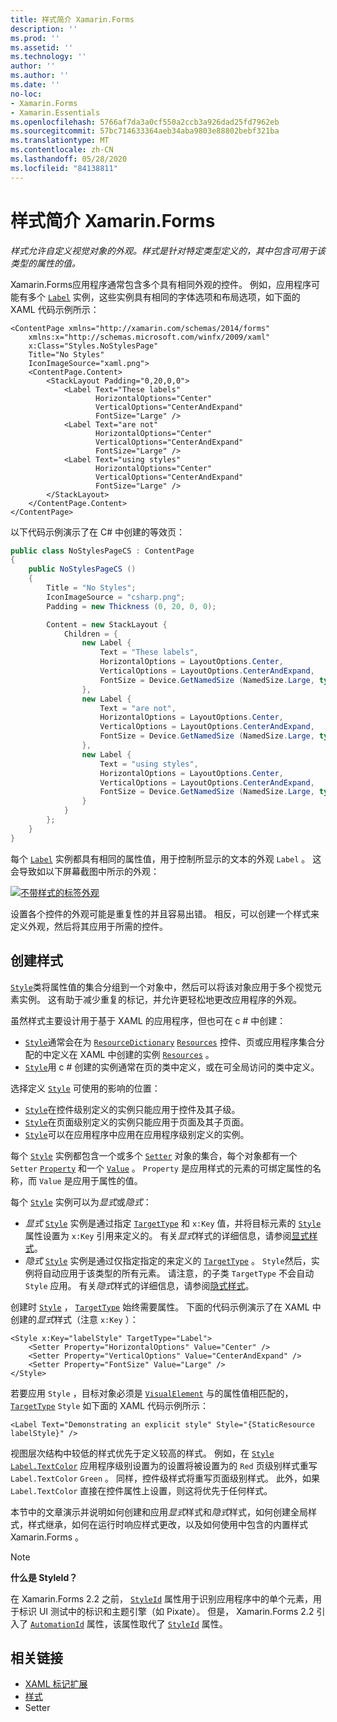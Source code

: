 ```yaml
---
title: 样式简介 Xamarin.Forms
description: ''
ms.prod: ''
ms.assetid: ''
ms.technology: ''
author: ''
ms.author: ''
ms.date: ''
no-loc:
- Xamarin.Forms
- Xamarin.Essentials
ms.openlocfilehash: 5766af7da3a0cf550a2ccb3a926dad25fd7962eb
ms.sourcegitcommit: 57bc714633364aeb34aba9803e88802bebf321ba
ms.translationtype: MT
ms.contentlocale: zh-CN
ms.lasthandoff: 05/28/2020
ms.locfileid: "84138811"
---
```

# <a name="introduction-to-xamarinforms-styles"></a>样式简介 Xamarin.Forms

_样式允许自定义视觉对象的外观。样式是针对特定类型定义的，其中包含可用于该类型的属性的值。_

Xamarin.Forms应用程序通常包含多个具有相同外观的控件。 例如，应用程序可能有多个 [`Label`](xref:Xamarin.Forms.Label) 实例，这些实例具有相同的字体选项和布局选项，如下面的 XAML 代码示例所示：

```xaml
<ContentPage xmlns="http://xamarin.com/schemas/2014/forms"
    xmlns:x="http://schemas.microsoft.com/winfx/2009/xaml"
    x:Class="Styles.NoStylesPage"
    Title="No Styles"
    IconImageSource="xaml.png">
    <ContentPage.Content>
        <StackLayout Padding="0,20,0,0">
            <Label Text="These labels"
                   HorizontalOptions="Center"
                   VerticalOptions="CenterAndExpand"
                   FontSize="Large" />
            <Label Text="are not"
                   HorizontalOptions="Center"
                   VerticalOptions="CenterAndExpand"
                   FontSize="Large" />
            <Label Text="using styles"
                   HorizontalOptions="Center"
                   VerticalOptions="CenterAndExpand"
                   FontSize="Large" />
        </StackLayout>
    </ContentPage.Content>
</ContentPage>
```

以下代码示例演示了在 C# 中创建的等效页：

```csharp
public class NoStylesPageCS : ContentPage
{
    public NoStylesPageCS ()
    {
        Title = "No Styles";
        IconImageSource = "csharp.png";
        Padding = new Thickness (0, 20, 0, 0);

        Content = new StackLayout {
            Children = {
                new Label {
                    Text = "These labels",
                    HorizontalOptions = LayoutOptions.Center,
                    VerticalOptions = LayoutOptions.CenterAndExpand,
                    FontSize = Device.GetNamedSize (NamedSize.Large, typeof(Label))
                },
                new Label {
                    Text = "are not",
                    HorizontalOptions = LayoutOptions.Center,
                    VerticalOptions = LayoutOptions.CenterAndExpand,
                    FontSize = Device.GetNamedSize (NamedSize.Large, typeof(Label))
                },
                new Label {
                    Text = "using styles",
                    HorizontalOptions = LayoutOptions.Center,
                    VerticalOptions = LayoutOptions.CenterAndExpand,
                    FontSize = Device.GetNamedSize (NamedSize.Large, typeof(Label))
                }
            }
        };
    }
}
```

每个 [`Label`](xref:Xamarin.Forms.Label) 实例都具有相同的属性值，用于控制所显示的文本的外观 `Label` 。 这会导致如以下屏幕截图中所示的外观：

[![不带样式的标签外观](introduction-images/no-styles.png)](introduction-images/no-styles-large.png#lightbox)

设置各个控件的外观可能是重复性的并且容易出错。 相反，可以创建一个样式来定义外观，然后将其应用于所需的控件。

## <a name="create-a-style"></a>创建样式

[`Style`](xref:Xamarin.Forms.Style)类将属性值的集合分组到一个对象中，然后可以将该对象应用于多个视觉元素实例。 这有助于减少重复的标记，并允许更轻松地更改应用程序的外观。

虽然样式主要设计用于基于 XAML 的应用程序，但也可在 c # 中创建：

- [`Style`](xref:Xamarin.Forms.Style)通常会在为 [`ResourceDictionary`](xref:Xamarin.Forms.ResourceDictionary) [`Resources`](xref:Xamarin.Forms.VisualElement.Resources) 控件、页或应用程序集合分配的中定义在 XAML 中创建的实例 [`Resources`](xref:Xamarin.Forms.Application.Resources) 。
- [`Style`](xref:Xamarin.Forms.Style)用 c # 创建的实例通常在页的类中定义，或在可全局访问的类中定义。

选择定义 [`Style`](xref:Xamarin.Forms.Style) 可使用的影响的位置：

- [`Style`](xref:Xamarin.Forms.Style)在控件级别定义的实例只能应用于控件及其子级。
- [`Style`](xref:Xamarin.Forms.Style)在页面级别定义的实例只能应用于页面及其子页面。
- [`Style`](xref:Xamarin.Forms.Style)可以在应用程序中应用在应用程序级别定义的实例。

每个 [`Style`](xref:Xamarin.Forms.Style) 实例都包含一个或多个 [`Setter`](xref:Xamarin.Forms.Setter) 对象的集合，每个对象都有一个 `Setter` [`Property`](xref:Xamarin.Forms.Setter.Property) 和一个 [`Value`](xref:Xamarin.Forms.Setter.Value) 。 `Property` 是应用样式的元素的可绑定属性的名称，而 `Value` 是应用于属性的值。

每个 [`Style`](xref:Xamarin.Forms.Style) 实例可以为*显式*或*隐式*：

- *显式* [`Style`](xref:Xamarin.Forms.Style) 实例是通过指定 [`TargetType`](xref:Xamarin.Forms.Style.TargetType) 和 `x:Key` 值，并将目标元素的 [`Style`](xref:Xamarin.Forms.NavigableElement.Style) 属性设置为 `x:Key` 引用来定义的。 有关*显式*样式的详细信息，请参阅[显式样式](~/xamarin-forms/user-interface/styles/explicit.md)。
- *隐式* [`Style`](xref:Xamarin.Forms.Style) 实例是通过仅指定指定的来定义的 [`TargetType`](xref:Xamarin.Forms.Style.TargetType) 。 `Style`然后，实例将自动应用于该类型的所有元素。 请注意，的子类 `TargetType` 不会自动 `Style` 应用。 有关*隐式*样式的详细信息，请参阅[隐式样式](~/xamarin-forms/user-interface/styles/implicit.md)。

创建时 [`Style`](xref:Xamarin.Forms.Style) ， [`TargetType`](xref:Xamarin.Forms.Style.TargetType) 始终需要属性。 下面的代码示例演示了在 XAML 中创建的*显式*样式（注意 `x:Key` ）：

```xaml
<Style x:Key="labelStyle" TargetType="Label">
    <Setter Property="HorizontalOptions" Value="Center" />
    <Setter Property="VerticalOptions" Value="CenterAndExpand" />
    <Setter Property="FontSize" Value="Large" />
</Style>
```

若要应用 `Style` ，目标对象必须是 [`VisualElement`](xref:Xamarin.Forms.VisualElement) 与的属性值相匹配的， [`TargetType`](xref:Xamarin.Forms.Style.TargetType) `Style` 如下面的 XAML 代码示例所示：

```xaml
<Label Text="Demonstrating an explicit style" Style="{StaticResource labelStyle}" />
```

视图层次结构中较低的样式优先于定义较高的样式。 例如，在 [`Style`](xref:Xamarin.Forms.Style) [`Label.TextColor`](xref:Xamarin.Forms.Label.TextColor) 应用程序级别设置为的设置将被设置为的 `Red` 页级别样式重写 `Label.TextColor` `Green` 。 同样，控件级样式将重写页面级别样式。 此外，如果 `Label.TextColor` 直接在控件属性上设置，则这将优先于任何样式。

本节中的文章演示并说明如何创建和应用*显式*样式和*隐式*样式，如何创建全局样式，样式继承，如何在运行时响应样式更改，以及如何使用中包含的内置样式 Xamarin.Forms 。

> [!NOTE]
> **什么是 StyleId？**
>
> 在 Xamarin.Forms 2.2 之前， [`StyleId`](xref:Xamarin.Forms.Element.StyleId) 属性用于识别应用程序中的单个元素，用于标识 UI 测试中的标识和主题引擎（如 Pixate）。 但是， Xamarin.Forms 2.2 引入了 [`AutomationId`](xref:Xamarin.Forms.Element.AutomationId) 属性，该属性取代了 [`StyleId`](xref:Xamarin.Forms.Element.StyleId) 属性。

## <a name="related-links"></a>相关链接

- [XAML 标记扩展](~/xamarin-forms/xaml/xaml-basics/xaml-markup-extensions.md)
- [样式](xref:Xamarin.Forms.Style)
- [](xref:Xamarin.Forms.Setter)Setter
